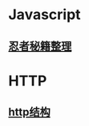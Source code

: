 # Javascript

## [忍者秘籍整理](https://outofhadoop.github.io/blog/read_javascript_ninja)


# HTTP

## [http结构](https://outofhadoop.github.io/blog/http)
